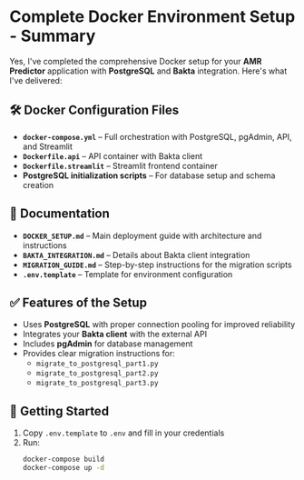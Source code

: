 # Complete Docker Environment Setup - Summary

Yes, I've completed the comprehensive Docker setup for your **AMR Predictor** application with **PostgreSQL** and **Bakta** integration. Here's what I've delivered:

## 🛠️ Docker Configuration Files

- **`docker-compose.yml`** – Full orchestration with PostgreSQL, pgAdmin, API, and Streamlit
- **`Dockerfile.api`** – API container with Bakta client
- **`Dockerfile.streamlit`** – Streamlit frontend container
- **PostgreSQL initialization scripts** – For database setup and schema creation

## 📄 Documentation

- **`DOCKER_SETUP.md`** – Main deployment guide with architecture and instructions
- **`BAKTA_INTEGRATION.md`** – Details about Bakta client integration
- **`MIGRATION_GUIDE.md`** – Step-by-step instructions for the migration scripts
- **`.env.template`** – Template for environment configuration

## ✅ Features of the Setup

- Uses **PostgreSQL** with proper connection pooling for improved reliability  
- Integrates your **Bakta client** with the external API  
- Includes **pgAdmin** for database management  
- Provides clear migration instructions for:
  - `migrate_to_postgresql_part1.py`
  - `migrate_to_postgresql_part2.py`
  - `migrate_to_postgresql_part3.py`

## 🚀 Getting Started

1. Copy `.env.template` to `.env` and fill in your credentials  
2. Run:
   ```bash
   docker-compose build
   docker-compose up -d
